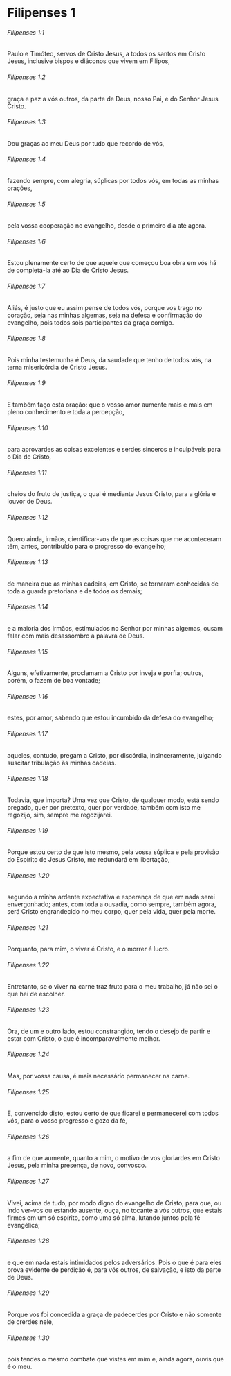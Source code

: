 # Filipenses 1

###### Filipenses 1:1

Paulo e Timóteo, servos de Cristo Jesus, a todos os santos em Cristo Jesus, inclusive bispos e diáconos que vivem em Filipos,

###### Filipenses 1:2

graça e paz a vós outros, da parte de Deus, nosso Pai, e do Senhor Jesus Cristo.

###### Filipenses 1:3

Dou graças ao meu Deus por tudo que recordo de vós,

###### Filipenses 1:4

fazendo sempre, com alegria, súplicas por todos vós, em todas as minhas orações,

###### Filipenses 1:5

pela vossa cooperação no evangelho, desde o primeiro dia até agora.

###### Filipenses 1:6

Estou plenamente certo de que aquele que começou boa obra em vós há de completá-la até ao Dia de Cristo Jesus.

###### Filipenses 1:7

Aliás, é justo que eu assim pense de todos vós, porque vos trago no coração, seja nas minhas algemas, seja na defesa e confirmação do evangelho, pois todos sois participantes da graça comigo.

###### Filipenses 1:8

Pois minha testemunha é Deus, da saudade que tenho de todos vós, na terna misericórdia de Cristo Jesus.

###### Filipenses 1:9

E também faço esta oração: que o vosso amor aumente mais e mais em pleno conhecimento e toda a percepção,

###### Filipenses 1:10

para aprovardes as coisas excelentes e serdes sinceros e inculpáveis para o Dia de Cristo,

###### Filipenses 1:11

cheios do fruto de justiça, o qual é mediante Jesus Cristo, para a glória e louvor de Deus.

###### Filipenses 1:12

Quero ainda, irmãos, cientificar-vos de que as coisas que me aconteceram têm, antes, contribuído para o progresso do evangelho;

###### Filipenses 1:13

de maneira que as minhas cadeias, em Cristo, se tornaram conhecidas de toda a guarda pretoriana e de todos os demais;

###### Filipenses 1:14

e a maioria dos irmãos, estimulados no Senhor por minhas algemas, ousam falar com mais desassombro a palavra de Deus.

###### Filipenses 1:15

Alguns, efetivamente, proclamam a Cristo por inveja e porfia; outros, porém, o fazem de boa vontade;

###### Filipenses 1:16

estes, por amor, sabendo que estou incumbido da defesa do evangelho;

###### Filipenses 1:17

aqueles, contudo, pregam a Cristo, por discórdia, insinceramente, julgando suscitar tribulação às minhas cadeias.

###### Filipenses 1:18

Todavia, que importa? Uma vez que Cristo, de qualquer modo, está sendo pregado, quer por pretexto, quer por verdade, também com isto me regozijo, sim, sempre me regozijarei.

###### Filipenses 1:19

Porque estou certo de que isto mesmo, pela vossa súplica e pela provisão do Espírito de Jesus Cristo, me redundará em libertação,

###### Filipenses 1:20

segundo a minha ardente expectativa e esperança de que em nada serei envergonhado; antes, com toda a ousadia, como sempre, também agora, será Cristo engrandecido no meu corpo, quer pela vida, quer pela morte.

###### Filipenses 1:21

Porquanto, para mim, o viver é Cristo, e o morrer é lucro.

###### Filipenses 1:22

Entretanto, se o viver na carne traz fruto para o meu trabalho, já não sei o que hei de escolher.

###### Filipenses 1:23

Ora, de um e outro lado, estou constrangido, tendo o desejo de partir e estar com Cristo, o que é incomparavelmente melhor.

###### Filipenses 1:24

Mas, por vossa causa, é mais necessário permanecer na carne.

###### Filipenses 1:25

E, convencido disto, estou certo de que ficarei e permanecerei com todos vós, para o vosso progresso e gozo da fé,

###### Filipenses 1:26

a fim de que aumente, quanto a mim, o motivo de vos gloriardes em Cristo Jesus, pela minha presença, de novo, convosco.

###### Filipenses 1:27

Vivei, acima de tudo, por modo digno do evangelho de Cristo, para que, ou indo ver-vos ou estando ausente, ouça, no tocante a vós outros, que estais firmes em um só espírito, como uma só alma, lutando juntos pela fé evangélica;

###### Filipenses 1:28

e que em nada estais intimidados pelos adversários. Pois o que é para eles prova evidente de perdição é, para vós outros, de salvação, e isto da parte de Deus.

###### Filipenses 1:29

Porque vos foi concedida a graça de padecerdes por Cristo e não somente de crerdes nele,

###### Filipenses 1:30

pois tendes o mesmo combate que vistes em mim e, ainda agora, ouvis que é o meu.


